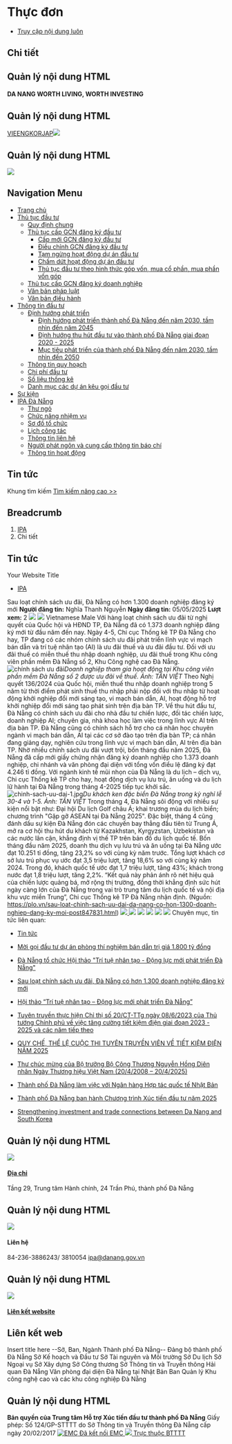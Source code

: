 # Thực đơn
  * [Truy cập nội dung luôn](https://investdanang.gov.vn/vi/web/guest/chi-tiet-tin-tuc?dinhdanh=1416001&cat=17002#main-content)


## Chi tiết
## Quản lý nội dung HTML
#### DA NANG WORTH LIVING, WORTH INVESTING
## Quản lý nội dung HTML
[VIE](https://investdanang.gov.vn/vi/web/guest)[ENG](https://investdanang.gov.vn/en/web/english)[KOR](https://investdanang.gov.vn/en/web/korean/home)[JAP](https://investdanang.gov.vn/en/web/japanese/homejp)[![](https://investdanang.gov.vn/documents/20121/38106/login.png/dd2e228a-909e-aea6-e308-bda7c3869c80?t=1651800288932)](https://investdanang.gov.vn/c/portal/login)
## Quản lý nội dung HTML
[![](https://investdanang.gov.vn/documents/20121/38106/logotext.png/4238ddca-7d17-0d28-338d-bb2defd1d3cb?t=1650871546496)](https://investdanang.gov.vn/web/guest/trang-chu)
## Navigation Menu
  * [ Trang chủ  ](https://investdanang.gov.vn/vi/web/guest/trang-chu)
  * [ Thủ tục đầu tư  ](https://investdanang.gov.vn/vi/web/guest/thu-tuc-dau-tu)
    * [Quy định chung](https://investdanang.gov.vn/vi/web/guest/quy-dinh-chung)
    * [Thủ tục cấp GCN đăng ký đầu tư](https://investdanang.gov.vn/vi/web/guest/thu-tuc-cap-gcn-dang-ky-dau-tu)
      * [Cấp mới GCN đăng ký đầu tư](https://investdanang.gov.vn/vi/web/guest/cap-moi-gcn-dang-ky-dau-tu)
      * [Điều chỉnh GCN đăng ký đầu tư](https://investdanang.gov.vn/vi/web/guest/dieu-chinh-gcn-dang-ky-dau-tu)
      * [Tạm ngừng hoạt động dự án đầu tư](https://investdanang.gov.vn/vi/web/guest/tam-ngung-hoat-dong-du-an-dau-tu)
      * [Chấm dứt hoạt động dự án đầu tư](https://investdanang.gov.vn/vi/web/guest/cham-dut-hoat-dong-du-an-dau-tu)
      * [Thủ tục đầu tư theo hình thức góp vốn, mua cổ phần, mua phần vốn góp](https://investdanang.gov.vn/vi/web/guest/thu-tuc-dau-tu-theo-hinh-thuc-hop-von-mua-co-phan-mua-phan-gop-von)
    * [Thủ tục cấp GCN đăng ký doanh nghiệp](https://investdanang.gov.vn/vi/web/guest/thu-tuc-cap-gcn-dang-ky-doanh-nghiep)
    * [Văn bản pháp luật](https://investdanang.gov.vn/vi/web/guest/van-ban-phap-luat-2023)
    * [Văn bản điều hành](https://investdanang.gov.vn/vi/web/guest/van-ban-dieu-hanh)
  * [ Thông tin đầu tư  ](https://investdanang.gov.vn/vi/web/guest/thong-tin-dau-tu)
    * [Định hướng phát triển](https://investdanang.gov.vn/vi/web/guest/dinh-huong-phat-trien)
      * [Định hướng phát triển thành phố Đà Nẵng đến năm 2030, tầm nhìn đến năm 2045](https://investdanang.gov.vn/vi/web/guest/dinh-huong-nam-2030-2045)
      * [Định hướng thu hút đầu tư vào thành phố Đà Nẵng giai đoạn 2020 - 2025](https://investdanang.gov.vn/vi/web/guest/dinh-huong-thu-hut-nam-2020-2025)
      * [Mục tiêu phát triển của thành phố Đà Nẵng đến năm 2030, tầm nhìn đến 2050](https://investdanang.gov.vn/vi/web/guest/muc-tieu-phat-trien-tp-2030-2050)
    * [Thông tin quy hoạch](https://investdanang.gov.vn/vi/web/guest/thong-tin-quy-hoach)
    * [Chi phí đầu tư](https://investdanang.gov.vn/vi/web/guest/chi-ph%C3%AD-%C4%91%E1%BA%A7u-t%C6%B0)
    * [Số liệu thống kê](https://investdanang.gov.vn/vi/web/guest/so-lieu-thong-ke)
    * [Danh mục các dự án kêu gọi đầu tư](https://investdanang.gov.vn/vi/web/guest/danh-muc-cac-du-an-keu-goi-dau-tu)
  * [ Sự kiện  ](https://investdanang.gov.vn/vi/web/guest/su-kien)
  * [ IPA Đà Nẵng  ](https://investdanang.gov.vn/vi/web/guest/ipa-da-nang)
    * [Thư ngỏ](https://investdanang.gov.vn/vi/web/guest/thu-ngo)
    * [Chức năng nhiệm vụ](https://investdanang.gov.vn/vi/web/guest/chuc-nang-nhiem-vu)
    * [Sơ đồ tổ chức](https://investdanang.gov.vn/vi/web/guest/so-do-to-chuc)
    * [Lịch công tác](https://investdanang.gov.vn/vi/web/guest/lich-cong-tac)
    * [Thông tin liên hệ](https://investdanang.gov.vn/vi/web/guest/thong-tin-lien-he)
    * [Người phát ngôn và cung cấp thông tin báo chí](https://investdanang.gov.vn/vi/web/guest/nguoi-phat-ngon-bao-chi)
    * [Thông tin hoạt động](https://investdanang.gov.vn/vi/web/guest/chi-tiet-tin-tuc?danhmuc=861401)


## Tin tức
Khung tìm kiếm [](javascript:void\(0\) "Tìm kiếm nâng cao") [Tìm kiếm nâng cao >>](https://investdanang.gov.vn/vi/web/guest/ket-qua)
## Breadcrumb
  1. [ IPA ](https://investdanang.gov.vn/vi/web/guest "IPA")
  2. Chi tiết


## Tin tức
Your Website Title
  * [IPA](https://investdanang.gov.vn/web/guest)


Sau loạt chính sách ưu đãi, Đà Nẵng có hơn 1.300 doanh nghiệp đăng ký mới
**Người đăng tin:** Nghĩa Thanh Nguyễn  **Ngày đăng tin:** 05/05/2025 **Lượt xem:** 2
![](https://investdanang.gov.vn/o/vn.dnict.tintuc/images/icon_active/icon_loa.png) ![](https://investdanang.gov.vn/o/vn.dnict.tintuc/images/icon_active/icon_tatloa.png) Vietnamese Male
Với hàng loạt chính sách ưu đãi từ nghị quyết của Quốc hội và HĐND TP, Đà Nẵng đã có 1.373 doanh nghiệp đăng ký mới từ đầu năm đến nay.
Ngày 4-5, Chi cục Thống kê TP Đà Nẵng cho hay, TP đang có các nhóm chính sách ưu đãi phát triển lĩnh vực vi mạch bán dẫn và trí tuệ nhân tạo (AI) là ưu đãi thuế và ưu đãi đầu tư. Đối với ưu đãi thuế có miễn thuế thu nhập doanh nghiệp, ưu đãi thuế trong Khu công viên phần mềm Đà Nẵng số 2, Khu Công nghệ cao Đà Nẵng.
![chính sách ưu đãi](https://image.plo.vn/w850/Uploaded/2025/ahucpla/2025_05_04/chinh-sach-uu-dai-8499-5729.jpg.webp)_Doanh nghiệp tham gia hoạt động tại Khu công viên phần mềm Đà Nẵng số 2 được ưu đãi về thuế. Ảnh: TẤN VIỆT_
Theo Nghị quyết 136/2024 của Quốc hội, miễn thuế thu nhập doanh nghiệp trong 5 năm từ thời điểm phát sinh thuế thu nhập phải nộp đối với thu nhập từ hoạt động khởi nghiệp đổi mới sáng tạo, vi mạch bán dẫn, AI, hoạt động hỗ trợ khởi nghiệp đổi mới sáng tạo phát sinh trên địa bàn TP.
Về thu hút đầu tư, Đà Nẵng có chính sách ưu đãi cho nhà đầu tư chiến lược, đối tác chiến lược, doanh nghiệp AI; chuyên gia, nhà khoa học làm việc trong lĩnh vực AI trên địa bàn TP.
Đà Nẵng cũng có chính sách hỗ trợ cho cá nhân học chuyên ngành vi mạch bán dẫn, AI tại các cơ sở đào tạo trên địa bàn TP; cá nhân đang giảng dạy, nghiên cứu trong lĩnh vực vi mạch bán dẫn, AI trên địa bàn TP.
Nhờ nhiều chính sách ưu đãi vượt trội, bốn tháng đầu năm 2025, Đà Nẵng đã cấp mới giấy chứng nhận đăng ký doanh nghiệp cho 1.373 doanh nghiệp, chi nhánh và văn phòng đại diện với tổng vốn điều lệ đăng ký đạt 4.246 tỉ đồng.
Với ngành kinh tế mũi nhọn của Đà Nẵng là du lịch – dịch vụ, Chi cục Thống kê TP cho hay, hoạt động dịch vụ lưu trú, ăn uống và du lịch lữ hành tại Đà Nẵng trong tháng 4-2025 tiếp tục khởi sắc.
![chinh-sach-uu-dai-1.jpg](https://image.plo.vn/w850/Uploaded/2025/ahucpla/2025_05_04/chinh-sach-uu-dai-1-381-7889.jpg.webp)_Du khách ken đặc biển Đà Nẵng trong kỳ nghỉ lễ 30-4 và 1-5. Ảnh: TẤN VIỆT_
Trong tháng 4, Đà Nẵng sôi động với nhiều sự kiện nổi bật như: Đại hội Du lịch Golf châu Á; khai trương mùa du lịch biển; chương trình "Gặp gỡ ASEAN tại Đà Nẵng 2025".
Đặc biệt, tháng 4 cũng đánh dấu sự kiện Đà Nẵng đón các chuyến bay thẳng đầu tiên từ Trung Á, mở ra cơ hội thu hút du khách từ Kazakhstan, Kyrgyzstan, Uzbekistan và các nước lân cận, khẳng định vị thế TP trên bản đồ du lịch quốc tế.
Bốn tháng đầu năm 2025, doanh thu dịch vụ lưu trú và ăn uống tại Đà Nẵng ước đạt 10.251 tỉ đồng, tăng 23,2% so với cùng kỳ năm trước.
Tổng lượt khách cơ sở lưu trú phục vụ ước đạt 3,5 triệu lượt, tăng 18,6% so với cùng kỳ năm 2024. Trong đó, khách quốc tế ước đạt 1,7 triệu lượt, tăng 43%; khách trong nước đạt 1,8 triệu lượt, tăng 2,2%.
“Kết quả này phản ánh rõ nét hiệu quả của chiến lược quảng bá, mở rộng thị trường, đồng thời khẳng định sức hút ngày càng lớn của Đà Nẵng trong vai trò trung tâm du lịch quốc tế và nội địa khu vực miền Trung”, Chi cục Thống kê TP Đà Nẵng nhận định.
(Nguồn: <https://plo.vn/sau-loat-chinh-sach-uu-dai-da-nang-co-hon-1300-doanh-nghiep-dang-ky-moi-post847831.html>)
[ ![](https://investdanang.gov.vn/o/vn.dnict.tintuc/images/icon_active/print.png) ](javascript:void\(0\)) [![](https://investdanang.gov.vn/o/vn.dnict.tintuc/images/icon_active/pdficon.png)](https://investdanang.gov.vn/vi/web/guest/chi-tiet-tin-tuc?p_p_id=vn_dnict_tintuc_TinTucGuestPortlet_INSTANCE_vizy&p_p_lifecycle=2&p_p_state=normal&p_p_mode=view&p_p_cacheability=cacheLevelPage&_vn_dnict_tintuc_TinTucGuestPortlet_INSTANCE_vizy_exportPDF=true&_vn_dnict_tintuc_TinTucGuestPortlet_INSTANCE_vizy_articleId=1416001&_vn_dnict_tintuc_TinTucGuestPortlet_INSTANCE_vizy_dinhdanh=1416001&_vn_dnict_tintuc_TinTucGuestPortlet_INSTANCE_vizy_cat=17002) [![](https://investdanang.gov.vn/o/vn.dnict.tintuc/images/icon_active/FontTSmall.png)](https://investdanang.gov.vn/vi/web/guest/chi-tiet-tin-tuc?dinhdanh=1416001&cat=17002 "Thu nhỏ") [![](https://investdanang.gov.vn/o/vn.dnict.tintuc/images/icon_active/FontTLage.png)](https://investdanang.gov.vn/vi/web/guest/chi-tiet-tin-tuc?dinhdanh=1416001&cat=17002 "Mặc định") [![](https://investdanang.gov.vn/o/vn.dnict.tintuc/images/icon_active/FontTLage.png)](https://investdanang.gov.vn/vi/web/guest/chi-tiet-tin-tuc?dinhdanh=1416001&cat=17002 "Phóng to") [![](https://investdanang.gov.vn/o/vn.dnict.tintuc/images/icon_active/backicon.png)](javascript:history.back\(-1\))
Chuyên mục, tin tức liên quan:
  * [Tin tức](https://investdanang.gov.vn/vi/web/guest/chi-tiet-tin-tuc?danhmuc=17002)


  * [Mời gọi đầu tư dự án phòng thí nghiệm bán dẫn trị giá 1.800 tỷ đồng](https://investdanang.gov.vn/vi/web/guest/chi-tiet-tin-tuc?dinhdanh=1416009&cat=17002)
  * [Đà Nẵng tổ chức Hội thảo "Trí tuệ nhân tạo - Động lực mới phát triển Đà Nẵng"](https://investdanang.gov.vn/vi/web/guest/chi-tiet-tin-tuc?dinhdanh=1416007&cat=17002)
  * [Sau loạt chính sách ưu đãi, Đà Nẵng có hơn 1.300 doanh nghiệp đăng ký mới](https://investdanang.gov.vn/vi/web/guest/chi-tiet-tin-tuc?dinhdanh=1416001&cat=17002)
  * [Hội thảo “Trí tuệ nhân tạo – Động lực mới phát triển Đà Nẵng”](https://investdanang.gov.vn/vi/web/guest/chi-tiet-tin-tuc?dinhdanh=1415905&cat=17002)
  * [Tuyên truyền thực hiện Chỉ thị số 20/CT-TTg ngày 08/6/2023 của Thủ tướng Chính phủ về việc tăng cường tiết kiệm điện giai đoạn 2023 - 2025 và các năm tiếp theo](https://investdanang.gov.vn/vi/web/guest/chi-tiet-tin-tuc?dinhdanh=1415904&cat=17002)
  * [QUY CHẾ, THỂ LỆ CUỘC THI TUYÊN TRUYỀN VIÊN VỀ TIẾT KIỆM ĐIỆN NĂM 2025](https://investdanang.gov.vn/vi/web/guest/chi-tiet-tin-tuc?dinhdanh=1415903&cat=17002)
  * [Thư chúc mừng của Bộ trưởng Bộ Công Thương Nguyễn Hồng Diên nhân Ngày Thương hiệu Việt Nam (20/4/2008 – 20/4/2025)](https://investdanang.gov.vn/vi/web/guest/chi-tiet-tin-tuc?dinhdanh=1415838&cat=17002)
  * [Thành phố Đà Nẵng làm việc với Ngân hàng Hợp tác quốc tế Nhật Bản](https://investdanang.gov.vn/vi/web/guest/chi-tiet-tin-tuc?dinhdanh=1415836&cat=17002)
  * [Thành phố Đà Nẵng ban hành Chương trình Xúc tiến đầu tư năm 2025](https://investdanang.gov.vn/vi/web/guest/chi-tiet-tin-tuc?dinhdanh=1415833&cat=17002)
  * [Strengthening investment and trade connections between Da Nang and South Korea](https://investdanang.gov.vn/vi/web/guest/chi-tiet-tin-tuc?dinhdanh=1415832&cat=17002)


## Quản lý nội dung HTML
[![](https://investdanang.gov.vn/documents/20121/38106/lh1-1.png/142983c1-f9aa-2d53-9ad8-6c6ff6c7fcc5?t=1651021376055)](https://investdanang.gov.vn/web/guest/dia-chi)
#### [Địa chỉ](https://investdanang.gov.vn/web/guest/dia-chi)
Tầng 29, Trung tâm Hành chính,
24 Trần Phú, thành phố Đà Nẵng
## Quản lý nội dung HTML
![](https://investdanang.gov.vn/documents/20121/38106/lh2.png/c7a98f84-5b14-15e8-e0d2-84a0e2722390?t=1650875415594)
#### Liên hệ
84-236-3886243/ 3810054
ipa@danang.gov.vn
## Quản lý nội dung HTML
[![](https://investdanang.gov.vn/documents/20121/38106/lh3.png/5b3803cb-825d-87b4-5b29-4109417c5ef0?t=1650875675471)](https://investdanang.gov.vn/web/guest/lien-ket-website)
#### [Liên kết website](https://investdanang.gov.vn/web/guest/lien-ket-website)
## Liên kết web
Insert title here
--Sở, Ban, Ngành Thành phố Đà Nẵng-- Đảng bộ thành phố Đà Nẵng Sở Kế hoạch và Đầu tư Sở Tài nguyên và Môi trường Sở Du lịch Sở Ngoại vụ Sở Xây dựng Sở Công thương Sở Thông tin và Truyền thông Hải quan Đà Nẵng Văn phòng đại diện Đà Nẵng tại Nhật Bản Ban Quản lý Khu công nghệ cao và các khu công nghiệp Đà Nẵng
## Quản lý nội dung HTML
**Bản quyền của Trung tâm Hỗ trợ Xúc tiến đầu tư thành phố Đà Nẵng**
Giấy phép: Số 124/GP-STTTT do Sở Thông tin và Truyền thông Đà Nẵng cấp ngày 20/02/2017
[](javascript:void\(0\))
[](javascript:;)[](javascript:;)
[ ![EMC](https://investdanang.gov.vn/vi/web/guest/chi-tiet-tin-tuc?dinhdanh=1416001&cat=17002) Đã kết nối EMC ](javascript:void\(0\) "TRUNG TÂM GIÁM SÁT QUỐC GIA VỀ CHÍNH PHỦ SỐ") [ ![](https://investdanang.gov.vn/vi/web/guest/chi-tiet-tin-tuc?dinhdanh=1416001&cat=17002) Trực thuộc BTTTT ](https://mic.gov.vn/ "BỘ THÔNG TIN VÀ TRUYỀN THÔNG")
